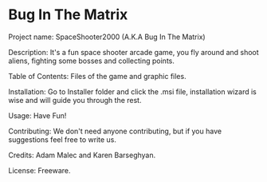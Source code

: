 # Bug In The Matrix ####
Project name: SpaceShooter2000 (A.K.A Bug In The Matrix)


Description: It's a fun space shooter arcade game, you fly around and shoot aliens, fighting some bosses and collecting points. 


Table of Contents: Files of the game and graphic files.


Installation: Go to Installer folder and click the .msi file, installation wizard is wise and will guide you through the rest. 


Usage: Have Fun!


Contributing: We don't need anyone contributing, but if you have suggestions feel free to write us. 


Credits: Adam Malec and Karen Barseghyan. 


License: Freeware. 
